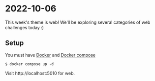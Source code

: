 2022-10-06
===

This week's theme is web! We'll be exploring several categories of web
challenges today :)

Setup
---

You must have [Docker] and [Docker compose]

[Docker]: https://www.docker.com/
[Docker compose]: https://docs.docker.com/compose/

```
$ docker compose up -d
```

Visit http://localhost:5010 for web.
